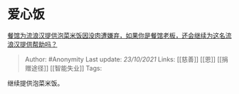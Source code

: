 # 爱心饭
[餐馆为流浪汉提供泡菜米饭因没肉遭嫌弃，如果你是餐馆老板，还会继续为这名流浪汉提供帮助吗？](https://www.zhihu.com/question/493470087/answer/2184871945)

> Author: #Anonymity 
Last update: *23/10/2021* 
Links: [[慈善]] [[恩]] [[捐赠途径]] [[智能失业]]
Tags:  

继续提供泡菜米饭。